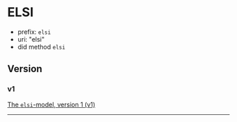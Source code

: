 # ELSI

- prefix: `elsi`
- uri: "elsi"
- did method `elsi`


## Version

### v1

[The `elsi`-model, version 1 (v1)](./v1)

---